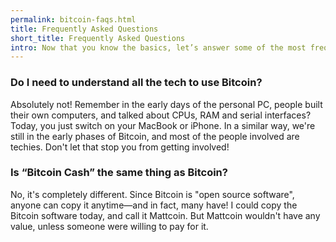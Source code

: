 ```yaml
---
permalink: bitcoin-faqs.html
title: Frequently Asked Questions
short_title: Frequently Asked Questions
intro: Now that you know the basics, let’s answer some of the most frequently asked questions.
---
```


### Do I need to understand all the tech to use Bitcoin?

Absolutely not! Remember in the early days of the personal PC, people built their own computers, and talked about CPUs, RAM and serial interfaces? Today, you just switch on your MacBook or iPhone. In a similar way, we're still in the early phases of Bitcoin, and most of the people involved are techies. Don't let that stop you from getting involved! 


### Is “Bitcoin Cash” the same thing as Bitcoin?

No, it's completely different. Since Bitcoin is "open source software", anyone can copy it anytime—and in fact, many have! I could copy the Bitcoin software today, and call it Mattcoin. But Mattcoin wouldn't have any value, unless someone were willing to pay for it. 